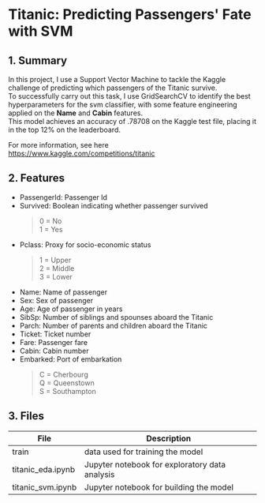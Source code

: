 # Titanic: Predicting Passengers' Fate with SVM 

## 1. Summary
In this project, I use a Support Vector Machine to tackle the Kaggle challenge of predicting which passengers of the Titanic survive. \
To successfully carry out this task, I use GridSearchCV to identify the best hyperparameters for the svm classifier, with some feature engineering applied on the **Name** and **Cabin** features.  \
This model achieves an accuracy of .78708 on the Kaggle test file, placing it in the top 12% on the leaderboard.

For more information, see here https://www.kaggle.com/competitions/titanic

## 2. Features 
* PassengerId: Passenger Id
* Survived: Boolean indicating whether passenger survived
  > 0 = No \
  > 1 = Yes
* Pclass: Proxy for socio-economic status
  > 1 = Upper \
  > 2 = Middle \
  > 3 = Lower
* Name: Name of passenger
* Sex: Sex of passenger
* Age: Age of passenger in years
* SibSp: Number of siblings and spounses aboard the Titanic
* Parch: Number of parents and children aboard the Titanic
* Ticket: Ticket number
* Fare: Passenger fare
* Cabin: Cabin number
* Embarked: Port of embarkation
  > C = Cherbourg \
  > Q = Queenstown \
  > S = Southampton

## 3. Files

File              | Description
------------------|-----------------
train             | data used for training the model
titanic_eda.ipynb | Jupyter notebook for exploratory data analysis
titanic_svm.ipynb | Jupyter notebook for building the model 

